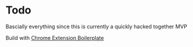 # Todo

Bascially everything since this is currently a quickly hacked together MVP

Build with [Chrome Extension Boilerplate](https://github.com/Jonghakseo/chrome-extension-boilerplate-react-vite)
